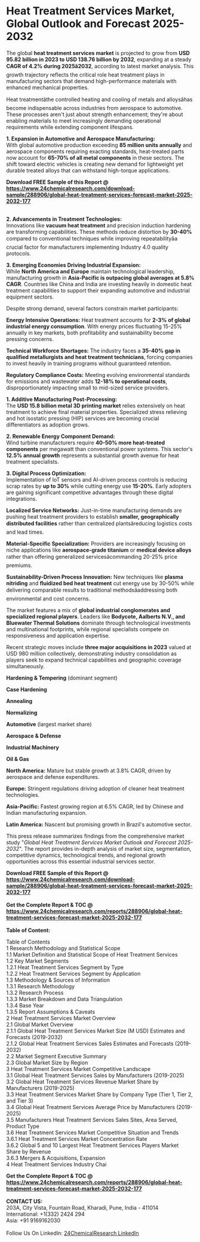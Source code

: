 <h1>Heat Treatment Services Market, Global Outlook and Forecast 2025-2032</h1><p>The global <strong>heat treatment services market</strong> is projected to grow from <strong>USD 95.82 billion in 2023 to USD 138.76 billion by 2032</strong>, expanding at a steady <strong>CAGR of 4.2% during 2025â2032</strong>, according to latest market analysis. This growth trajectory reflects the critical role heat treatment plays in manufacturing sectors that demand high-performance materials with enhanced mechanical properties.</p><p>Heat treatmentâthe controlled heating and cooling of metals and alloysâhas become indispensable across industries from aerospace to automotive. These processes aren't just about strength enhancement; they're about enabling materials to meet increasingly demanding operational requirements while extending component lifespans.</p><p><strong>1. Expansion in Automotive and Aerospace Manufacturing:</strong><br>
With global automotive production exceeding <strong>85 million units annually</strong> and aerospace components requiring exacting standards, heat-treated parts now account for <strong>65-70% of all metal components</strong> in these sectors. The shift toward electric vehicles is creating new demand for lightweight yet durable treated alloys that can withstand high-torque applications.</p><div><b>Download FREE Sample of this Report @ 
            <a href="https://www.24chemicalresearch.com/download-sample/288906/global-heat-treatment-services-forecast-market-2025-2032-177">
            https://www.24chemicalresearch.com/download-sample/288906/global-heat-treatment-services-forecast-market-2025-2032-177</a></b></div><br><p><strong>2. Advancements in Treatment Technologies:</strong><br>
Innovations like <strong>vacuum heat treatment</strong> and precision induction hardening are transforming capabilities. These methods reduce distortion by <strong>30-40%</strong> compared to conventional techniques while improving repeatabilityâa crucial factor for manufacturers implementing Industry 4.0 quality protocols.</p><p><strong>3. Emerging Economies Driving Industrial Expansion:</strong><br>
While <strong>North America and Europe</strong> maintain technological leadership, manufacturing growth in <strong>Asia-Pacific is outpacing global averages at 5.8% CAGR</strong>. Countries like China and India are investing heavily in domestic heat treatment capabilities to support their expanding automotive and industrial equipment sectors.</p><p>Despite strong demand, several factors constrain market participants:</p><p><strong>Energy Intensive Operations:</strong> Heat treatment accounts for <strong>2-3% of global industrial energy consumption</strong>. With energy prices fluctuating 15-25% annually in key markets, both profitability and sustainability become pressing concerns.</p><p><strong>Technical Workforce Shortages:</strong> The industry faces a <strong>35-40% gap in qualified metallurgists and heat treatment technicians</strong>, forcing companies to invest heavily in training programs without guaranteed retention.</p><p><strong>Regulatory Compliance Costs:</strong> Meeting evolving environmental standards for emissions and wastewater adds <strong>12-18% to operational costs</strong>, disproportionately impacting small to mid-sized service providers.</p><p><strong>1. Additive Manufacturing Post-Processing:</strong><br>
The <strong>USD 15.8 billion metal 3D printing market</strong> relies extensively on heat treatment to achieve final material properties. Specialized stress relieving and hot isostatic pressing (HIP) services are becoming crucial differentiators as adoption grows.</p><p><strong>2. Renewable Energy Component Demand:</strong><br>
Wind turbine manufacturers require <strong>40-50% more heat-treated components</strong> per megawatt than conventional power systems. This sector's <strong>12.5% annual growth</strong> represents a substantial growth avenue for heat treatment specialists.</p><p><strong>3. Digital Process Optimization:</strong><br>
Implementation of IoT sensors and AI-driven process controls is reducing scrap rates by <strong>up to 30%</strong> while cutting energy use <strong>15-20%</strong>. Early adopters are gaining significant competitive advantages through these digital integrations.</p><p><strong>Localized Service Networks:</strong> Just-in-time manufacturing demands are pushing heat treatment providers to establish <strong>smaller, geographically distributed facilities</strong> rather than centralized plantsâreducing logistics costs and lead times.</p><p><strong>Material-Specific Specialization:</strong> Providers are increasingly focusing on niche applications like <strong>aerospace-grade titanium</strong> or <strong>medical device alloys</strong> rather than offering generalized servicesâcommanding 20-25% price premiums.</p><p><strong>Sustainability-Driven Process Innovation:</strong> New techniques like <strong>plasma nitriding</strong> and <strong>fluidized bed heat treatment</strong> cut energy use by 30-50% while delivering comparable results to traditional methodsâaddressing both environmental and cost concerns.</p><p>The market features a mix of <strong>global industrial conglomerates and specialized regional players</strong>. Leaders like <strong>Bodycote, Aalberts N.V., and Bluewater Thermal Solutions</strong> dominate through technological investments and multinational footprints, while regional specialists compete on responsiveness and application expertise.</p><p>Recent strategic moves include <strong>three major acquisitions in 2023</strong> valued at USD 980 million collectively, demonstrating industry consolidation as players seek to expand technical capabilities and geographic coverage simultaneously.</p><p><strong>Hardening &amp; Tempering</strong> (dominant segment)</p><p><strong>Case Hardening</strong></p><p><strong>Annealing</strong></p><p><strong>Normalizing</strong></p><p><strong>Automotive</strong> (largest market share)</p><p><strong>Aerospace &amp; Defense</strong></p><p><strong>Industrial Machinery</strong></p><p><strong>Oil &amp; Gas</strong></p><p><strong>North America:</strong> Mature but stable growth at 3.8% CAGR, driven by aerospace and defense expenditures.</p><p><strong>Europe:</strong> Stringent regulations driving adoption of cleaner heat treatment technologies.</p><p><strong>Asia-Pacific:</strong> Fastest growing region at 6.5% CAGR, led by Chinese and Indian manufacturing expansion.</p><p><strong>Latin America:</strong> Nascent but promising growth in Brazil's automotive sector.</p><p>This press release summarizes findings from the comprehensive market study "<em>Global Heat Treatment Services Market Outlook and Forecast 2025-2032</em>". The report provides in-depth analysis of market size, segmentation, competitive dynamics, technological trends, and regional growth opportunities across this essential industrial services sector.</p><div><b>Download FREE Sample of this Report @ 
            <a href="https://www.24chemicalresearch.com/download-sample/288906/global-heat-treatment-services-forecast-market-2025-2032-177">
            https://www.24chemicalresearch.com/download-sample/288906/global-heat-treatment-services-forecast-market-2025-2032-177</a></b></div><br><div><b>Get the Complete Report & TOC @ 
            <a href="https://www.24chemicalresearch.com/reports/288906/global-heat-treatment-services-forecast-market-2025-2032-177">
            https://www.24chemicalresearch.com/reports/288906/global-heat-treatment-services-forecast-market-2025-2032-177</a></b></div><br>
            <b>Table of Content:</b><p>Table of Contents<br />
1 Research Methodology and Statistical Scope<br />
1.1 Market Definition and Statistical Scope of Heat Treatment Services<br />
1.2 Key Market Segments<br />
1.2.1 Heat Treatment Services Segment by Type<br />
1.2.2 Heat Treatment Services Segment by Application<br />
1.3 Methodology & Sources of Information<br />
1.3.1 Research Methodology<br />
1.3.2 Research Process<br />
1.3.3 Market Breakdown and Data Triangulation<br />
1.3.4 Base Year<br />
1.3.5 Report Assumptions & Caveats<br />
2 Heat Treatment Services Market Overview<br />
2.1 Global Market Overview<br />
2.1.1 Global Heat Treatment Services Market Size (M USD) Estimates and Forecasts (2019-2032)<br />
2.1.2 Global Heat Treatment Services Sales Estimates and Forecasts (2019-2032)<br />
2.2 Market Segment Executive Summary<br />
2.3 Global Market Size by Region<br />
3 Heat Treatment Services Market Competitive Landscape<br />
3.1 Global Heat Treatment Services Sales by Manufacturers (2019-2025)<br />
3.2 Global Heat Treatment Services Revenue Market Share by Manufacturers (2019-2025)<br />
3.3 Heat Treatment Services Market Share by Company Type (Tier 1, Tier 2, and Tier 3)<br />
3.4 Global Heat Treatment Services Average Price by Manufacturers (2019-2025)<br />
3.5 Manufacturers Heat Treatment Services Sales Sites, Area Served, Product Type<br />
3.6 Heat Treatment Services Market Competitive Situation and Trends<br />
3.6.1 Heat Treatment Services Market Concentration Rate<br />
3.6.2 Global 5 and 10 Largest Heat Treatment Services Players Market Share by Revenue<br />
3.6.3 Mergers & Acquisitions, Expansion<br />
4 Heat Treatment Services Industry Chai</p><div><b>Get the Complete Report & TOC @ 
            <a href="https://www.24chemicalresearch.com/reports/288906/global-heat-treatment-services-forecast-market-2025-2032-177">
            https://www.24chemicalresearch.com/reports/288906/global-heat-treatment-services-forecast-market-2025-2032-177</a></b></div><br><b>CONTACT US:</b><br>
            203A, City Vista, Fountain Road, Kharadi, Pune, India - 411014<br>
            International: +1(332) 2424 294<br>
            Asia: +91 9169162030 <br><br>
            Follow Us On LinkedIn: <a href="https://www.linkedin.com/company/24chemicalresearch/">24ChemicalResearch LinkedIn</a>